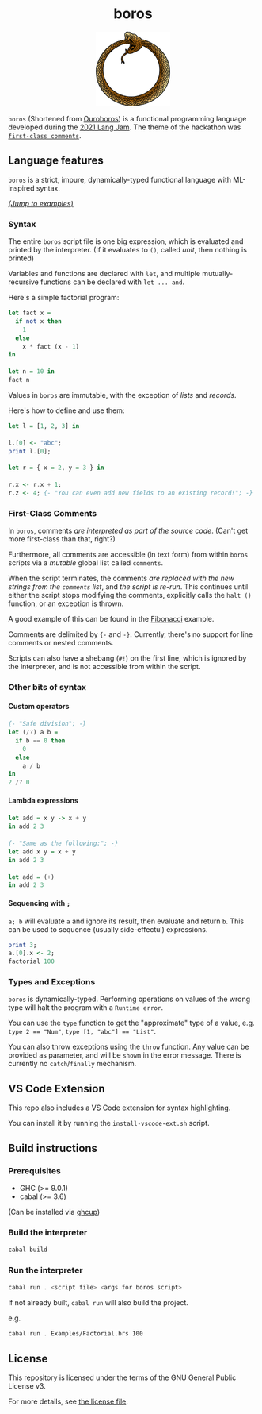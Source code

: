 <div align="center">
  <h1>boros</h1>

  <img src="Assets/Ouroboros.png" width="150" height="150" />
</div>

`boros` (Shortened from [Ouroboros](https://en.wikipedia.org/wiki/Ouroboros)) is a functional programming language developed during the [2021 Lang Jam](https://github.com/langjam/jam0001). The theme of the hackathon was [`first-class comments`](#first-class-comments).

## Language features

`boros` is a strict, impure, dynamically-typed functional language with ML-inspired syntax.

[*(Jump to examples)*](Examples)

### Syntax

The entire `boros` script file is one big expression, which is evaluated and printed by the interpreter. (If it evaluates to `()`, called *unit*, then nothing is printed)

Variables and functions are declared with `let`, and multiple mutually-recursive functions can be declared with `let ... and`.

Here's a simple factorial program:

```haskell
let fact x =
  if not x then
    1
  else
    x * fact (x - 1)
in

let n = 10 in
fact n
```

Values in `boros` are immutable, with the exception of *lists* and *records*.

Here's how to define and use them:

```haskell
let l = [1, 2, 3] in

l.[0] <- "abc";
print l.[0];

let r = { x = 2, y = 3 } in

r.x <- r.x + 1;
r.z <- 4; {- "You can even add new fields to an existing record!"; -}
```

### First-Class Comments

In `boros`, comments *are interpreted as part of the source code*. (Can't get more first-class than that, right?)

Furthermore, all comments are accessible (in text form) from within `boros` scripts via a *mutable* global list called `comments`.

When the script terminates, the comments *are replaced with the new strings from the `comments` list*, and *the script is re-run*. This continues until either the script stops modifying the comments, explicitly calls the `halt ()` function, or an exception is thrown.

A good example of this can be found in the [Fibonacci](Examples/Fibonacci.brs) example.

Comments are delimited by `{-` and `-}`. Currently, there's no support for line comments or nested comments.

Scripts can also have a shebang (`#!`) on the first line, which is ignored by the interpreter, and is not accessible from within the script.

### Other bits of syntax

#### Custom operators

```haskell
{- "Safe division"; -}
let (/?) a b =
  if b == 0 then
    0
  else
    a / b
in
2 /? 0
```

#### Lambda expressions

```haskell
let add = x y -> x + y
in add 2 3

{- "Same as the following:"; -}
let add x y = x + y
in add 2 3

let add = (+)
in add 2 3
```

#### Sequencing with `;`

`a; b` will evaluate `a` and ignore its result, then evaluate and return `b`. This can be used to sequence (usually side-effectul) expressions.

```haskell
print 3;
a.[0].x <- 2;
factorial 100
```

### Types and Exceptions

`boros` is dynamically-typed. Performing operations on values of the wrong type will halt the program with a `Runtime error`.

You can use the `type` function to get the "approximate" type of a value, e.g. `type 2 == "Num"`, `type [1, "abc"] == "List"`.

You can also throw exceptions using the `throw` function. Any value can be provided as parameter, and will be `show`n in the error message. There is currently no `catch`/`finally` mechanism.

## VS Code Extension

This repo also includes a VS Code extension for syntax highlighting.

You can install it by running the `install-vscode-ext.sh` script.

## Build instructions

### Prerequisites

* GHC (>= 9.0.1)
* cabal (>= 3.6)

(Can be installed via [ghcup](https://www.haskell.org/ghcup/))

### Build the interpreter

```sh
cabal build
```

### Run the interpreter

```sh
cabal run . <script file> <args for boros script>
```

If not already built, `cabal run` will also build the project.

e.g.

```sh
cabal run . Examples/Factorial.brs 100
```

## License

This repository is licensed under the terms of the GNU General Public License v3.

For more details, see [the license file](LICENSE.txt).
